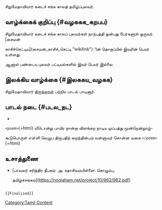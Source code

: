 சிறுமேதாவியார் கடைச் சங்க காலத் தமிழ்ப்புலவர்.

## வாழ்க்கைக் குறிப்பு {#வழககக_கறபப}

சிறுமேதாவியார் கடைச் சங்க காலப் புலவர்கள் நாற்பத்தி ஒன்பது பேர்களுள் ஒருவர். [சைமன்
காசிச்செட்டிய](சைமன்_காசிச்_செட்டி "wikilink")ின் தொகுப்பில் இவரின் பெயர் உள்ளது.
ஆனால் பண்டைய புலவர் பட்டியல்களில் இவர் பெயர் இல்லை.

## இலக்கிய வாழ்க்கை {#இலககய_வழகக}

சிறுமேதாவியார் [திருக்குறள்](திருக்குறள் "wikilink") பற்றிய பாடல் பாடினார்.

## பாடல் நடை {#படல_நட}

-   

`<poem>`{=html} வீடொன்று பாயிர நான்கு விளங்கற நாடிய முப்பத்து மூன்றென்றுாழ்-
கூடுபொருள் எள்ளி லெழுப திருபதிற் றைந்தின்பம் வள்ளுவர் சொன்ன வகை `</poem>`{=html}

## உசாத்துணை

-   [பாவலர் சரித்திர தீபகம்: அ. சதாசிவம்பிள்ளை: கொழும்பு
    தமிழ்ச்சங்கம்](https://noolaham.net/project/10/962/962.pdf)

```{=mediawiki}
{{Finalised}}
```
[Category:Tamil Content](Category:Tamil_Content "wikilink")
